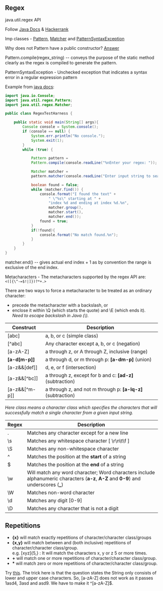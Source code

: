 ## Regex  
java.util.regex API

Follow [Java Docs](https://docs.oracle.com/javase/tutorial/essential/regex/index.html) & [Hackerrank](https://www.hackerrank.com/domains/regex/re-introduction/difficulty/all/page/1)

 Imp classes - [Pattern](https://docs.oracle.com/javase/8/docs/api/java/util/regex/Pattern.html), [Matcher](https://docs.oracle.com/javase/8/docs/api/java/util/regex/Matcher.html) and [PatternSyntaxException](https://docs.oracle.com/javase/8/docs/api/java/util/regex/PatternSyntaxException.html)

Why does not Pattern have a public constructor? [Answer](http://stackoverflow.com/questions/13758740/java-pattern-class-doesnt-have-a-public-constructor-why)

Pattern.compile(regex_string) -- conveys the purpose of the static method clearly as the regex is compiled to generate the pattern.

PatternSyntaxException - Unchecked exception that indicates a syntax error in a regular expression pattern

Example from [java docs](https://docs.oracle.com/javase/tutorial/essential/regex/test_harness.html):
```java
import java.io.Console;
import java.util.regex.Pattern;
import java.util.regex.Matcher;

public class RegexTestHarness {

    public static void main(String[] args){
        Console console = System.console();
        if (console == null) {
            System.err.println("No console.");
            System.exit(1);
        }
        while (true) {

            Pattern pattern =
            Pattern.compile(console.readLine("%nEnter your regex: "));

            Matcher matcher =
            pattern.matcher(console.readLine("Enter input string to search: "));

            boolean found = false;
            while (matcher.find()) {
                console.format("I found the text" +
                    " \"%s\" starting at " +
                    "index %d and ending at index %d.%n",
                    matcher.group(),
                    matcher.start(),
                    matcher.end());
                found = true;
            }
            if(!found){
                console.format("No match found.%n");
            }
        }
    }
}
```
matcher.end()   -- gives actual end index + 1 as by convention the range is exclusive of the end index.

Metacharacters - The metacharacters supported by the regex API are: ```<([{\^-=$!|]})?*+.>```

There are two ways to force a metacharacter to be treated as an ordinary character:

* precede the metacharacter with a backslash, or
* enclose it within \Q (which starts the quote) and \E (which ends it).  
*Need to escape backslash in Java (\\).*

Construct	| Description
--------- | -----------
[abc]	| a, b, or c (simple class)
[^abc] | Any character except a, b, or c (negation)
[a-zA-Z] |	a through z, or A through Z, inclusive (range)
**[a-d[m-p]]** |	a through d, or m through p: **[a-dm-p]** (union)
[a-z&&[def]] |	d, e, or f (intersection)
[a-z&&[^bc]]	| a through z, except for b and c: **[ad-z]** (subtraction)
[a-z&&[^m-p]]	| a through z, and not m through p: **[a-lq-z]** (subtraction)

*Here class means a character class which specifies the characters that will successfully match a single character from a given input string.*

Regex | Description
----- | -----------
. | Matches any character except for a new line
\s | Matches any whitespace character [ \r\n\t\f ]
\S | Matches any non-whitespace character
^ | Matches the position at the **start** of a string
$ | Matches the position at the **end** of a string
\w | Will match any word character; Word characters include alphanumeric characters (**a-z**, **A-Z** and **0-9**) and underscores (**_**)
\W | Matches non-word character
\d | Matches any digit [0-9]
\D | Matches any character that is not a digit

## Repetitions

* **{x}** will match exactly repetitions of character/character class/groups
* **{x,y}** will match between and (both inclusive) repetitions of character/character class/group.  
e.g. [xyz]{5,} : It will match the characters x, y or z 5 or more times.
* **+** will match one or more repetitions of character/character class/group.
* **\*** will match zero or more repetitions of character/character class/group.


Try [this](https://www.hackerrank.com/challenges/matching-ending-items). The trick here is that the question states the String only consists of lower and upper case characters. So, [a-zA-Z] does not work as it passes 1asd4, 3asd and asd9. We have to make it ^[a-zA-Z]$.
